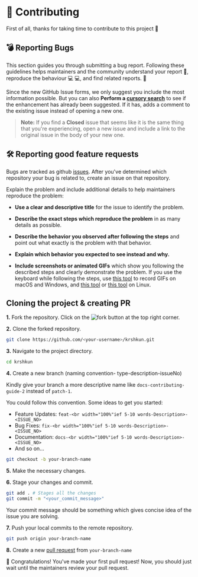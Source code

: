 # 📄 Contributing

First of all, thanks for taking time to contribute to this project 🎉

## 💣 Reporting Bugs

This section guides you through submitting a bug report. Following these guidelines helps maintainers and the community understand your report 📝, reproduce the behaviour 💻 💻, and find related reports. 🔎

Since the new GitHub Issue forms, we only suggest you include the most information possible. But you can also **Perform a [cursory search](../../issues)** to see if the enhancement has already been suggested. If it has, adds a comment to the existing issue instead of opening a new one.

> **Note:** If you find a **Closed** issue that seems like it is the same thing that you're experiencing, open a new issue and include a link to the original issue in the body of your new one.

## 🛠 Reporting good feature requests

Bugs are tracked as github [issues](../../issues). After you've determined which repository your bug is related to, create an issue on that repository.

Explain the problem and include additional details to help maintainers reproduce the problem:

* **Use a clear and descriptive title** for the issue to identify the problem.
* **Describe the exact steps which reproduce the problem** in as many details as possible.

* **Describe the behavior you observed after following the steps** and point out what exactly is the problem with that behavior.
* **Explain which behavior you expected to see instead and why.**
* **Include screenshots or animated GIFs** which show you following the described steps and clearly demonstrate the problem. If you use the keyboard while following the steps, use [this tool](https://www.cockos.com/licecap/) to record GIFs on macOS and Windows, and [this tool](https://github.com/colinkeenan/silentcast) or [this tool](https://github.com/GNOME/byzanz) on Linux.

## Cloning the project & creating PR

**1.** Fork the repository. Click on the ![fork](https://img.icons8.com/fluency/30/000000/code-fork.png) button at the top right corner.

**2.** Clone the forked repository.

```bash
git clone https://github.com/<your-username>/krshkun.git
```

**3.** Navigate to the project directory.

```bash
cd krshkun
```

**4.** Create a new branch (naming convention- type-description-issueNo)

Kindly give your branch a more descriptive name like `docs-contributing-guide-2` instead of `patch-1`.

You could follow this convention. Some ideas to get you started:

* Feature Updates: `feat-<br width="100%"ief 5-10 words-Description>-<ISSUE_NO>`
* Bug Fixes: `fix-<br width="100%"ief 5-10 words-Description>-<ISSUE_NO>`
* Documentation: `docs-<br width="100%"ief 5-10 words-Description>-<ISSUE_NO>`
* And so on...

```bash
git checkout -b your-branch-name
```

**5.** Make the necessary changes.

**6.** Stage your changes and commit.

```bash
git add . # Stages all the changes
git commit -m "<your_commit_message>"
```

Your commit message should be something which gives concise idea of the issue you are solving.

**7.** Push your local commits to the remote repository.

```bash
git push origin your-branch-name
```

**8.** Create a new [pull request](https://help.github.com/en/github/collaborating-with-issues-and-pull-requests/creating-a-pull-request) from `your-branch-name`

🎉 Congratulations! You've made your first pull request! Now, you should just wait until the maintainers review your pull request.
